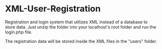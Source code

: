 XML-User-Registration
=====================

Registration and login system that utilizes XML instead of a database to store data. Just unzip the folder into your localhost's root folder and run the login.php file.

The registration data will be stored inside the XML files in the "users" folder.
